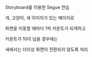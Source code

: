 Storyboard를 이용한 Segue 연습

개, 고양이, 새 이미지가 있는 페이지로

화면을 이동할 때마다 1씩 카운트가 되게하고

카운트가 10이 넘을 경우에는 

새에서는 더이상 화면이 전환되지 않도록 처리
